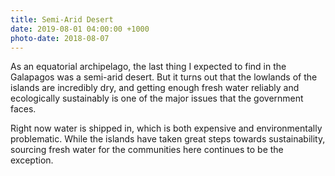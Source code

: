 ```yaml
---
title: Semi-Arid Desert
date: 2019-08-01 04:00:00 +1000
photo-date: 2018-08-07
---
```

As an equatorial archipelago, the last thing I expected to find in the Galapagos was a semi-arid desert. But it turns out that the lowlands of the islands are incredibly dry, and getting enough fresh water reliably and ecologically sustainably is one of the major issues that the government faces.

Right now water is shipped in, which is both expensive and environmentally problematic. While the islands have taken great steps towards sustainability, sourcing fresh water for the communities here continues to be the exception.
